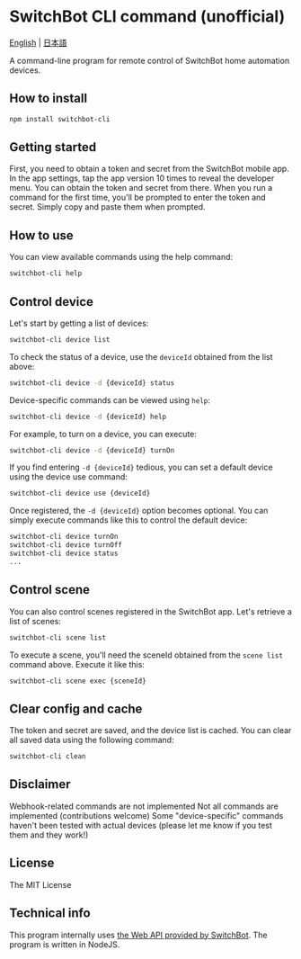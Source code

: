 # SwitchBot CLI command (unofficial)
[English](README.md) | [日本語](README.ja.md)

A command-line program for remote control of SwitchBot home automation devices.

## How to install

```bash
npm install switchbot-cli
```

## Getting started

First, you need to obtain a token and secret from the SwitchBot mobile app.
In the app settings, tap the app version 10 times to reveal the developer menu.
You can obtain the token and secret from there.
When you run a command for the first time, you'll be prompted to enter the token and secret. Simply copy and paste them when prompted.

## How to use
You can view available commands using the help command:

```bash
switchbot-cli help
```

## Control device
Let's start by getting a list of devices:

```bash
switchbot-cli device list
```

To check the status of a device, use the ``deviceId`` obtained from the list above:

```bash
switchbot-cli device -d {deviceId} status
```

Device-specific commands can be viewed using ``help``:

```bash
switchbot-cli device -d {deviceId} help
```

For example, to turn on a device, you can execute:

```bash
switchbot-cli device -d {deviceId} turnOn
```

If you find entering ``-d {deviceId}`` tedious, you can set a default device using the device use command:

```bash
switchbot-cli device use {deviceId}
```

Once registered, the ``-d {deviceId}`` option becomes optional. You can simply execute commands like this to control the default device:

```bash
switchbot-cli device turnOn
switchbot-cli device turnOff
switchbot-cli device status
...
```

## Control scene
You can also control scenes registered in the SwitchBot app.
Let's retrieve a list of scenes:

```bash
switchbot-cli scene list
```

To execute a scene, you'll need the sceneId obtained from the ``scene list`` command above. Execute it like this:

```bash
switchbot-cli scene exec {sceneId}
```

## Clear config and cache
The token and secret are saved, and the device list is cached.
You can clear all saved data using the following command:

```bash
switchbot-cli clean
```

## Disclaimer

Webhook-related commands are not implemented
Not all commands are implemented (contributions welcome)
Some "device-specific" commands haven't been tested with actual devices (please let me know if you test them and they work!)

## License

The MIT License

## Technical info

This program internally uses [the Web API provided by SwitchBot]((https://github.com/OpenWonderLabs/SwitchBotAPI)).
The program is written in NodeJS.
